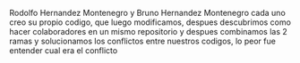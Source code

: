 Rodolfo Hernandez Montenegro y Bruno Hernandez Montenegro cada uno creo su propio codigo, que luego modificamos, despues descubrimos como hacer colaboradores en un mismo repositorio y despues combinamos las 2 ramas y solucionamos los conflictos entre nuestros codigos, lo peor fue entender cual era el conflicto
